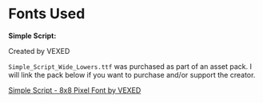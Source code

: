 # Fonts Used

**Simple Script:**

Created by VEXED

`Simple_Script_Wide_Lowers.ttf` was purchased as part of an asset pack. I will link the pack below if you want to purchase and/or support the creator.

[Simple Script - 8x8 Pixel Font by VEXED](https://v3x3d.itch.io/simple-script)
